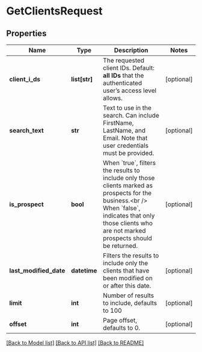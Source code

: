 # GetClientsRequest

## Properties
Name | Type | Description | Notes
------------ | ------------- | ------------- | -------------
**client_i_ds** | **list[str]** | The requested client IDs.  Default: **all IDs** that the authenticated user’s access level allows. | [optional] 
**search_text** | **str** | Text to use in the search. Can include FirstName, LastName, and Email. Note that user credentials must be provided. | [optional] 
**is_prospect** | **bool** | When &#x60;true&#x60;, filters the results to include only those clients marked as prospects for the business.&lt;br /&gt;  When &#x60;false&#x60;, indicates that only those clients who are not marked prospects should be returned. | [optional] 
**last_modified_date** | **datetime** | Filters the results to include only the clients that have been modified on or after this date. | [optional] 
**limit** | **int** | Number of results to include, defaults to 100 | [optional] 
**offset** | **int** | Page offset, defaults to 0. | [optional] 

[[Back to Model list]](../README.md#documentation-for-models) [[Back to API list]](../README.md#documentation-for-api-endpoints) [[Back to README]](../README.md)


